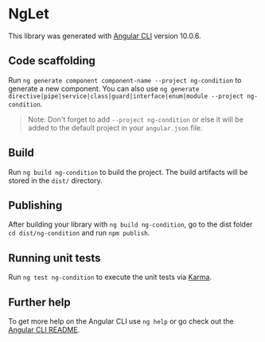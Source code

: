 # NgLet

This library was generated with [Angular CLI](https://github.com/angular/angular-cli) version 10.0.6.

## Code scaffolding

Run `ng generate component component-name --project ng-condition` to generate a new component. You can also use `ng generate directive|pipe|service|class|guard|interface|enum|module --project ng-condition`.
> Note: Don't forget to add `--project ng-condition` or else it will be added to the default project in your `angular.json` file. 

## Build

Run `ng build ng-condition` to build the project. The build artifacts will be stored in the `dist/` directory.

## Publishing

After building your library with `ng build ng-condition`, go to the dist folder `cd dist/ng-condition` and run `npm publish`.

## Running unit tests

Run `ng test ng-condition` to execute the unit tests via [Karma](https://karma-runner.github.io).

## Further help

To get more help on the Angular CLI use `ng help` or go check out the [Angular CLI README](https://github.com/angular/angular-cli/blob/master/README.md).

